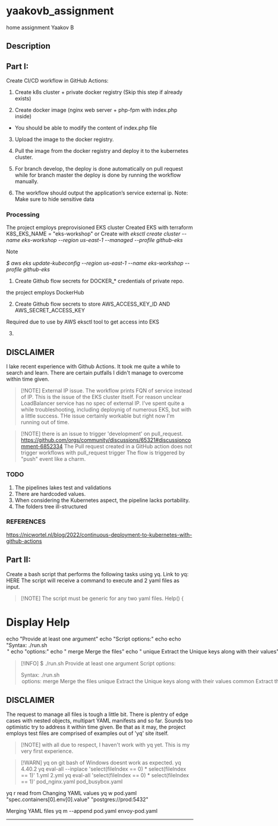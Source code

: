 # yaakovb_assignment
home assignment Yaakov B

## Description

## Part I:
Create CI/CD workflow in GitHub Actions:

1. Create k8s cluster + private docker registry (Skip this step if already exists)

2. Create docker image (nginx web server + php-fpm with index.php inside) 
- You should be able to modify the content of index.php file

3. Upload the image to the docker registry.

4. Pull the image from the docker registry and deploy it to the kubernetes cluster.

5. For branch develop, the deploy is done automatically on pull request while for
branch master the deploy is done by running the workflow manually.

6. The workflow should output the application’s service external ip.
Note: Make sure to hide sensitive data

### Processing

The project employs preprovisioned EKS cluster
Created EKS with terraform K8S_EKS_NAME = "eks-workshop"
or
Create with _eksctl create cluster --name eks-workshop --region us-east-1 --managed --profile github-eks_

> [!NOTE]
> _$ aws eks update-kubeconfig --region us-east-1 --name eks-workshop --profile github-eks_

1. Create Github flow secrets for DOCKER_* credentials of private repo. 

the project employs DockerHub

2. Create Github flow secrets to store AWS_ACCESS_KEY_ID AND AWS_SECRET_ACCESS_KEY 

Required due to use by AWS eksctl tool to get access into EKS

3. 

## DISCLAIMER
I lake recent experience with Github Actions. It took me quite a while to search and learn.
There are certain putfalls I didn't manage to overcome within time given.

>[!NOTE] External IP issue. 
> The workflow prints FQN of service instead of IP. This is the issue of the EKS cluster itself. 
> For reason unclear LoadBalancer service has no spec of external IP.
> I've spent quite a while troubleshooting, including deploynig of numerous EKS, but with a little 
> success. THe issue certainly workable but right now I'm running out of time.

>[!NOTE]  there is an issue to trigger 'development' on pull_request.
> https://github.com/orgs/community/discussions/65321#discussioncomment-6852334 
> The Pull request created in a GitHub action does not trigger workflows with pull_request trigger
> The flow is triggered by "push" event like a charm.

### TODO
1. The pipelines lakes test and validations
2. There are hardcoded values.
3. When considering the Kubernetes aspect, the pipeline lacks portability.
4. The folders tree ill-structured

### REFERENCES
https://nicwortel.nl/blog/2022/continuous-deployment-to-kubernetes-with-github-actions 

## Part II:
Create a bash script that performs the following tasks using yq. Link to yq: HERE
The script will receive a command to execute and 2 yaml files as input.
>[!NOTE] The script must be generic for any two yaml files.
Help()
{
# Display Help
echo "Provide at least one argument"
echo "Script options:"
echo
echo "Syntax: ./run.sh <option> <file1> <file2>"
echo "options:"
echo " merge Merge the files"
echo " unique Extract the Unique keys along with their values"
echo " common Extract the Common (key, value) pairs"
echo " sort Sort the files by key"
echo
}

>[!INFO]
> $ ./run.sh
> Provide at least one argument
> Script options:
>
> Syntax: ./run.sh <option> <file1> <file2>
> options:
 merge Merge the files
 unique Extract the Unique keys along with their values
 common Extract the Common (key, value) pairs
 sort Sort the files by key
 
## DISCLAIMER
The request to manage all files is tough a little bit. There is plentry of edge cases with nested objects, multipart YAML manifests and so far. Sounds too optimistic try to address it within time given. 
Be that as it may, the project employs test files are comprised of examples out of 'yq' site itself.

>[!NOTE] with all due to respect, I haven't work with yq yet. This is my very first experience. 

>[!WARN] yq on git bash of Windows doesnt work as expected. yq 4.40.2 
 yq eval-all --inplace 'select(fileIndex == 0) * select(fileIndex == 1)' 1.yml 2.yml 
  yq eval-all 'select(fileIndex == 0) * select(fileIndex == 1)' pod_nginx.yaml pod_busybox.yaml 

yq r read from 
Changing YAML values 
yq w pod.yaml "spec.containers[0].env[0].value" "postgres://prod:5432" 

Merging YAML files 
yq m --append pod.yaml envoy-pod.yaml

------


